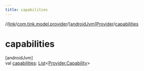 ```yaml
---
title: capabilities
---
```

//[link](../../../index.html)/[com.tink.model.provider](../index.html)/[[androidJvm]Provider](index.html)/[capabilities](capabilities.html)



# capabilities



[androidJvm]\
val [capabilities](capabilities.html): [List](https://kotlinlang.org/api/latest/jvm/stdlib/kotlin.collections/-list/index.html)&lt;[Provider.Capability](-capability/index.html)&gt;




